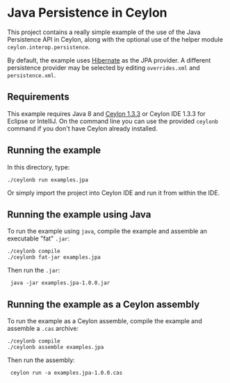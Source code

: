 # Java Persistence in Ceylon

This project contains a really simple example of 
the use of the Java Persistence API in Ceylon, 
along with the optional use of the helper module
`ceylon.interop.persistence`.

By default, the example uses [Hibernate][] as the 
JPA provider. A different persistence provider 
may be selected by editing `overrides.xml` and 
`persistence.xml`.

[Hibernate]: http://hibernate.org

## Requirements

This example requires Java 8 and [Ceylon 1.3.3][] 
or Ceylon IDE 1.3.3 for Eclipse or IntelliJ. On
the command line you can use the provided `ceylonb`
command if you don't have Ceylon already installed.

[Ceylon 1.3.3]: https://ceylon-lang.org/download

## Running the example

In this directory, type:

    ./ceylonb run examples.jpa

Or simply import the project into Ceylon IDE and
run it from within the IDE.

## Running the example using Java

To run the example using `java`, compile the 
example and assemble an executable  "fat" `.jar`:

    ./ceylonb compile
    ./ceylonb fat-jar examples.jpa

Then run the `.jar`:

     java -jar examples.jpa-1.0.0.jar

## Running the example as a Ceylon assembly

To run the example as a Ceylon assemble, compile 
the example and assemble a `.cas` archive:

    ./ceylonb compile
    ./ceylonb assemble examples.jpa

Then run the assembly:

     ceylon run -a examples.jpa-1.0.0.cas


